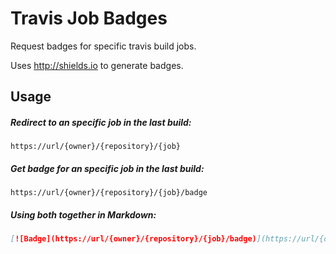 Travis Job Badges
========

Request badges for specific travis build jobs.

Uses http://shields.io to generate badges.

## Usage

##### Redirect to an specific job in the last build:

```
https://url/{owner}/{repository}/{job}
```

##### Get badge for an specific job in the last build:

```
https://url/{owner}/{repository}/{job}/badge
```

##### Using both together in Markdown:

``` Markdown
[![Badge](https://url/{owner}/{repository}/{job}/badge)](https://url/{owner}/{repository}/{job})
```
